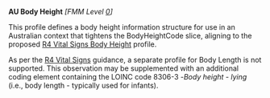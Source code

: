 **AU Body Height** *[FMM Level [0](guidance.html)]*

This profile defines a body height information structure for use in an Australian context that tightens the BodyHeightCode slice, aligning to the proposed [R4 Vital Signs Body Height](http://build.fhir.org/bodyheight.html) profile.

As per the [R4 Vital Signs](http://build.fhir.org/observation-vitalsigns.html#vitals-table.html) guidance, a separate profile for Body Length is not supported. This observation may be supplemented with an additional coding element containing the LOINC code 8306-3 -*Body height - lying* (i.e., body length - typically used for infants).